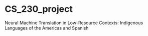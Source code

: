 # CS_230_project
Neural Machine Translation in Low-Resource Contexts: Indigenous Languages of the Americas and Spanish
